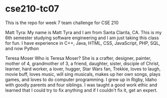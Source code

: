 # cse210-tc07
This is the repo for week 7 team challenge for CSE 210





Matt Tyra:
My name is Matt Tyra and I am from Santa Clarita, CA. This is my 6th semester studying software engineering and I am just taking this class for fun. 
I have experience in C++, Java, HTML, CSS, JavaScript, PHP, SQL, and now Python

Teresa Moser
  Who is Teresa Moser? She is a crafter, designer, painter, mother of 4, grandmother of 3,
  a friend, daughter, sister, disciple of Christ, learner, hard worker, a lover, hugger, 
  Star Wars fan, Trekkie, loves to laugh, movie buff, loves music, will sing musicals,
  makes up her own songs, plays games, and loves to do computer programming. I grew up 
  in Rigby, Idaho with goodly parents and four siblings. I was taught a good work ethic
  and learned that I could try to fix anything and if I couldn't fix it, get an expert. 

